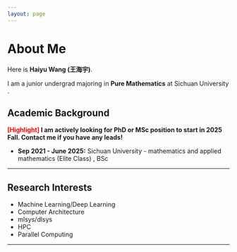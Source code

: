 ```yaml
---
layout: page
---
```


# About Me

Here is **Haiyu Wang (王海宇)**.

I am a junior undergrad majoring in **Pure Mathematics** at Sichuan University . 

## Academic Background

**<font color='red'>[Highlight]</font> I am actively looking for PhD or MSc position to start in 2025 Fall. Contact me if you have any leads!**

- **Sep 2021 - June 2025:**    Sichuan University  - mathematics and applied mathematics (Elite Class) , BSc 

---

## Research Interests

- Machine Learning/Deep Learning
- Computer Architecture
- mlsys/dlsys
- HPC
- Parallel Computing

---

